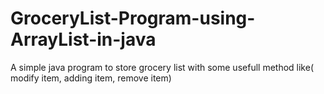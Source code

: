 # GroceryList-Program-using-ArrayList-in-java
A simple java program to store grocery list with some usefull method like( modify item, adding item, remove item)
